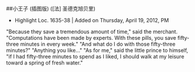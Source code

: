 ##小王子 (插图版) ([法] 圣德克旭贝里)


- Highlight Loc. 1635-38  | Added on Thursday, April 19, 2012, PM

"Because they save a tremendous amount of time," said the merchant. "Computations have been made by experts. With these pills, you save fifty-three minutes in every week." "And what do I do with those fifty-three minutes?" "Anything you like..." "As for me," said the little prince to himself, "if I had fifty-three minutes to spend as I liked, I should walk at my leisure toward a spring of fresh water."


